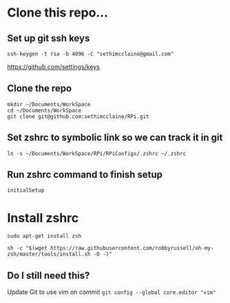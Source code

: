 # Clone this repo...
## Set up git ssh keys
```
ssh-keygen -t rsa -b 4096 -C "sethimcclaine@gmail.com"
```

https://github.com/settings/keys

## Clone the repo
```
mkdir ~/Documents/WorkSpace
cd ~/Documents/WorkSpace
git clone git@github.com:sethimcclaine/RPi.git
```

## Set zshrc to symbolic link so we can track it in git
```
ln -s ~/Documents/WorkSpace/RPi/RPiConfigs/.zshrc ~/.zshrc
```

## Run zshrc command to finish setup
```
initialSetup
```

# Install zshrc
```
sudo apt-get install zsh
```
```
sh -c "$(wget https://raw.githubusercontent.com/robbyrussell/oh-my-zsh/master/tools/install.sh -O -)"
```

## Do I still need this?
Update Git to use vim on commit
  `git config --global core.editor "vim"`
